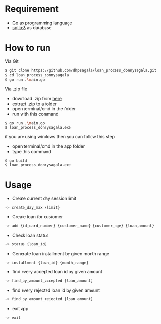 # Requirement
- [Go](https://golang.org/) as programming language
- [sqlite3](https://www.sqlite.org/) as database

# How to run
Via Git
```bash
$ git clone https://github.com/dhpsagala/loan_process_donnysagala.git
$ cd loan_process_donnysagala
$ go run .\main.go
```

Via .zip file
- download .zip from [here](https://github.com/dhpsagala/loan_process_donnysagala/archive/master.zip)
- extract .zip to a folder
- open terminal/cmd in the folder
- run with this command
```bash
$ go run .\main.go
$ loan_process_donnysagala.exe
```

if you are using windows then you can follow this step
- open terminal/cmd in the app folder
- type this command
```bash
$ go build
$ loan_process_donnysagala.exe
```

# Usage
- Create current day session limit
```bash
-> create_day_max {limit}
```
- Create loan for customer
```bash
-> add {id_card_number} {customer_name} {customer_age} {loan_amount}
```
- Check loan status
```bash
-> status {loan_id}
```
- Generate loan installment by given month range
```bash
-> installment {loan_id} {month_range}
```
- find every accepted loan id by given amount
```bash
-> find_by_amount_accepted {loan_amount}
```
- find every rejected loan id by given amount
```bash
-> find_by_amount_rejected {loan_amount}
```
- exit app
```bash
-> exit
```